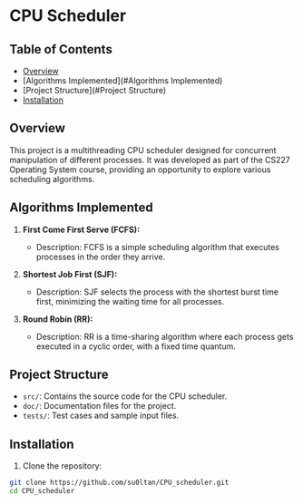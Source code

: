 # CPU Scheduler

## Table of Contents

- [Overview](#Overview)
- [Algorithms Implemented](#Algorithms Implemented)
- [Project Structure](#Project Structure)
- [Installation](#installation)

## Overview
This project is a multithreading CPU scheduler designed for concurrent manipulation of different processes. It was developed as part of the CS227 Operating System course, providing an opportunity to explore various scheduling algorithms.

## Algorithms Implemented
1. **First Come First Serve (FCFS):**
   - Description: FCFS is a simple scheduling algorithm that executes processes in the order they arrive.

2. **Shortest Job First (SJF):**
   - Description: SJF selects the process with the shortest burst time first, minimizing the waiting time for all processes.

3. **Round Robin (RR):**
   - Description: RR is a time-sharing algorithm where each process gets executed in a cyclic order, with a fixed time quantum.

## Project Structure
- `src/`: Contains the source code for the CPU scheduler.
- `doc/`: Documentation files for the project.
- `tests/`: Test cases and sample input files.

## Installation

1. Clone the repository:

```bash
git clone https://github.com/su0ltan/CPU_scheduler.git
cd CPU_scheduler
